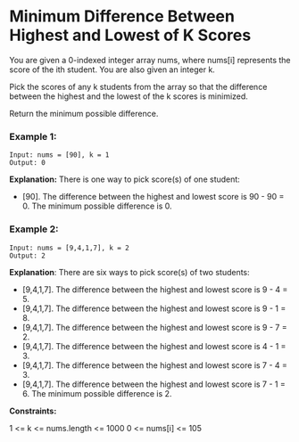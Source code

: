 # Minimum Difference Between Highest and Lowest of K Scores

You are given a 0-indexed integer array nums, where nums[i] represents the score of the ith student. You are also given an integer k.

Pick the scores of any k students from the array so that the difference between the highest and the lowest of the k scores is minimized.

Return the minimum possible difference.

 
### Example 1:
```
Input: nums = [90], k = 1
Output: 0
```
**Explanation:** There is one way to pick score(s) of one student:
- [90]. The difference between the highest and lowest score is 90 - 90 = 0.
The minimum possible difference is 0.


### Example 2:
```
Input: nums = [9,4,1,7], k = 2
Output: 2
```
**Explanation**: There are six ways to pick score(s) of two students:
- [9,4,1,7]. The difference between the highest and lowest score is 9 - 4 = 5.
- [9,4,1,7]. The difference between the highest and lowest score is 9 - 1 = 8.
- [9,4,1,7]. The difference between the highest and lowest score is 9 - 7 = 2.
- [9,4,1,7]. The difference between the highest and lowest score is 4 - 1 = 3.
- [9,4,1,7]. The difference between the highest and lowest score is 7 - 4 = 3.
- [9,4,1,7]. The difference between the highest and lowest score is 7 - 1 = 6.
The minimum possible difference is 2.
 

**Constraints:**

1 <= k <= nums.length <= 1000
0 <= nums[i] <= 105
